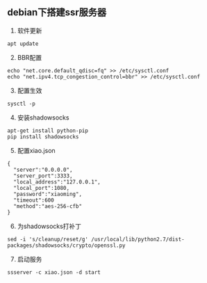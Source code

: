 ## debian下搭建ssr服务器
1. 软件更新  
  ```
  apt update
  ```
2. BBR配置
  ```
  echo "net.core.default_qdisc=fq" >> /etc/sysctl.conf
  echo "net.ipv4.tcp_congestion_control=bbr" >> /etc/sysctl.conf
  ```
3. 配置生效
  ```
  sysctl -p
  ```
4. 安装shadowsocks
  ```
  apt-get install python-pip
  pip install shadowsocks
  ```
5. 配置xiao.json
  ```
{
    "server":"0.0.0.0",
    "server_port":3333,
    "local_address":"127.0.0.1",
    "local_port":1080,
    "password":"xiaoming",
    "timeout":600
    "method":"aes-256-cfb"
}
  ```
6. 为shadowsocks打补丁  
  ```
  sed -i 's/cleanup/reset/g' /usr/local/lib/python2.7/dist-packages/shadowsocks/crypto/openssl.py
  ```
7. 启动服务
  ```
  ssserver -c xiao.json -d start
  ```

